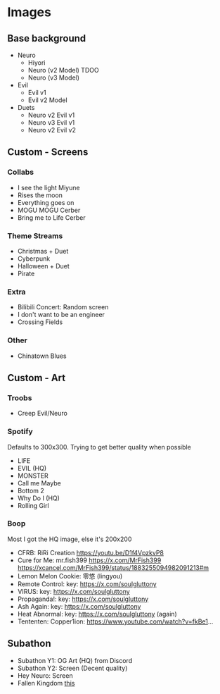 # Images
## Base background
- Neuro
  - Hiyori
  - Neuro (v2 Model) TDOO
  - Neuro (v3 Model)
- Evil
  - Evil v1
  - Evil v2 Model
- Duets
  - Neuro v2 Evil v1
  - Neuro v3 Evil v1
  - Neuro v2 Evil v2

## Custom - Screens
### Collabs
- I see the light Miyune
- Rises the moon
- Everything goes on
- MOGU MOGU Cerber
- Bring me to Life Cerber

### Theme Streams
- Christmas + Duet
- Cyberpunk
- Halloween + Duet
- Pirate

### Extra
- Bilibili Concert: Random screen
- I don't want to be an engineer
- Crossing Fields

### Other
- Chinatown Blues

## Custom - Art
### Troobs
- Creep Evil/Neuro

### Spotify
Defaults to 300x300. Trying to get better quality when possible
- LIFE
- EVIL (HQ)
- MONSTER
- Call me Maybe
- Bottom 2
- Why Do I (HQ)
- Rolling Girl

### Boop
Most I got the HQ image, else it's 200x200
- CFRB: RiRi Creation https://youtu.be/D1f4VpzkvP8
- Cure for Me: mr.fish399 https://x.com/MrFish399 https://xcancel.com/MrFish399/status/1883255094982091213#m
- Lemon Melon Cookie: 零悠 (lingyou)
- Remote Control: key: https://x.com/soulgluttony
- VIRUS: key: https://x.com/soulgluttony
- Propaganda!: key: https://x.com/soulgluttony
- Ash Again: key: https://x.com/soulgluttony
- Heat Abnormal: key: https://x.com/soulgluttony (again)
- Tententen: Copper1ion: https://www.youtube.com/watch?v=fkBe1...

## Subathon
- Subathon Y1: OG Art (HQ) from Discord
- Subathon Y2: Screen (Decent quality)
- Hey Neuro: Screen
- Fallen Kingdom [this](https://discord.com/channels/574720535888396288/1376246629924999260/1376246629924999260)
